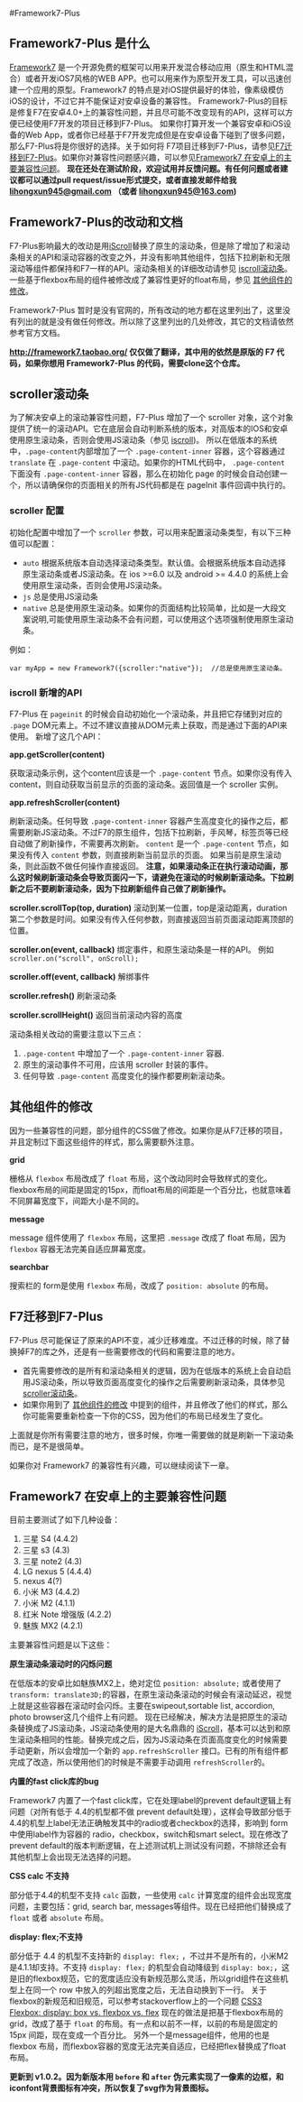 #Framework7-Plus

## Framework7-Plus 是什么
[Framework7](http://framework7.taobao.org/) 是一个开源免费的框架可以用来开发混合移动应用（原生和HTML混合）或者开发iOS7风格的WEB APP。也可以用来作为原型开发工具，可以迅速创建一个应用的原型。Framework7 的特点是对iOS提供最好的体验，像素级模仿iOS的设计，不过它并不能保证对安卓设备的兼容性。
Framework7-Plus的目标是修复F7在安卓4.0+上的兼容性问题，并且尽可能不改变现有的API，这样可以方便已经使用F7开发的项目迁移到F7-Plus。
如果你打算开发一个兼容安卓和iOS设备的Web App，或者你已经基于F7开发完成但是在安卓设备下碰到了很多问题，那么F7-Plus将是你很好的选择。关于如何将 F7项目迁移到F7-Plus，请参见[F7迁移到F7-Plus](#transfer)。如果你对兼容性问题感兴趣，可以参见[Framework7 在安卓上的主要兼容性问题](#compitable)。
**现在还处在测试阶段，欢迎试用并反馈问题。有任何问题或者建议都可以通过pull request/issue形式提交，或者直接发邮件给我 lihongxun945@gmail.com （或者 lihongxun945@163.com)**

## Framework7-Plus的改动和文档
F7-Plus影响最大的改动是用[iScroll](https://github.com/cubiq/iscroll)替换了原生的滚动条，但是除了增加了和滚动条相关的API和滚动容器的改变之外，并没有影响其他组件，包括下拉刷新和无限滚动等组件都保持和F7一样的API。滚动条相关的详细改动请参见 [iscroll滚动条](#iscroll)。
一些基于flexbox布局的组件被修改成了兼容性更好的float布局，参见 [其他组件的修改](#other-components)。

Framework7-Plus 暂时是没有官网的，所有改动的地方都在这里列出了，这里没有列出的就是没有做任何修改。所以除了这里列出的几处修改，其它的文档请依然参考官方文档。

**http://framework7.taobao.org/ 仅仅做了翻译，其中用的依然是原版的 F7 代码，如果你想用 Framework7-Plus 的代码，需要clone这个仓库。** 

<a name='iscroll'></a>
## scroller滚动条
为了解决安卓上的滚动兼容性问题，F7-Plus 增加了一个 scroller 对象，这个对象提供了统一的滚动API。它在底层会自动判断系统的版本，对高版本的IOS和安卓使用原生滚动条，否则会使用JS滚动条（参见 [iscroll](https://github.com/cubiq/iscroll))。
所以在低版本的系统中，`.page-content`内部增加了一个 `.page-content-inner` 容器，这个容器通过 `translate` 在 `.page-content` 中滚动。如果你的HTML代码中， `.page-content` 下面没有 `.page-content-inner` 容器，那么在初始化 page 的时候会自动创建一个，所以请确保你的页面相关的所有JS代码都是在 pageInit 事件回调中执行的。

### scroller 配置
初始化配置中增加了一个 `scroller` 参数，可以用来配置滚动条类型，有以下三种值可以配置：

- `auto` 根据系统版本自动选择滚动条类型。默认值。会根据系统版本自动选择原生滚动条或者JS滚动条。在 ios >=6.0 以及 android >= 4.4.0 的系统上会使用原生滚动条，否则会使用JS滚动条。
- `js` 总是使用JS滚动条
- `native` 总是使用原生滚动条。如果你的页面结构比较简单，比如是一大段文案说明,可能使用原生滚动条不会有问题，可以使用这个选项强制使用原生滚动条。

例如：
```
var myApp = new Framework7({scroller:"native"});  //总是使用原生滚动条。
```

### iscroll 新增的API
F7-Plus 在 `pageinit` 的时候会自动初始化一个滚动条，并且把它存储到对应的 `.page` DOM元素上。不过不建议直接从DOM元素上获取，而是通过下面的API来使用。
新增了这几个API：

**app.getScroller(content)**

获取滚动条示例，这个content应该是一个 `.page-content` 节点。如果你没有传入content，则自动获取当前显示的页面的滚动条。返回值是一个 scroller 实例。

**app.refreshScroller(content)**

刷新滚动条。任何导致 `.page-content-inner` 容器产生高度变化的操作之后，都需要刷新JS滚动条。不过F7的原生组件，包括下拉刷新，手风琴，标签页等已经自动做了刷新操作，不需要再次刷新。
`content` 是一个 `.page-content` 节点，如果没有传入 `content` 参数，则直接刷新当前显示的页面。
如果当前是原生滚动条，则此函数不做任何操作直接返回。
**注意，如果滚动条正在执行滚动动画，那么这时候刷新滚动条会导致页面闪一下，请避免在滚动的时候刷新滚动条。下拉刷新之后不要刷新滚动条，因为下拉刷新组件自己做了刷新操作。**

**scroller.scrollTop(top, duration)**
滚动到某一位置，top是滚动距离，duration第二个参数是时间。如果没有传入任何参数，则直接返回当前页面滚动距离顶部的位置。

**scroller.on(event, callback)**
绑定事件，和原生滚动条是一样的API。 
例如 `scroller.on("scroll", onScroll);`

**scroller.off(event, callback)**
解绑事件

**scroller.refresh()**
刷新滚动条


**scroller.scrollHeight()**
返回当前滚动内容的高度

滚动条相关改动的需要注意以下三点：
1. `.page-content` 中增加了一个 `.page-content-inner` 容器.
2. 原生的滚动事件不可用，应该用 scroller 封装的事件。
3. 任何导致 `.page-content` 高度变化的操作都要刷新滚动条。

<a name="other-components"></a>
## 其他组件的修改

因为一些兼容性的问题，部分组件的CSS做了修改。如果你是从F7迁移的项目，并且定制过下面这些组件的样式，那么需要额外注意。

**grid**

栅格从 `flexbox` 布局改成了 `float` 布局，这个改动同时会导致样式的变化。flexbox布局的间距是固定的15px，而float布局的间距是一个百分比，也就意味着不同屏幕宽度下，间距大小是不同的。

**message**

message 组件使用了 `flexbox` 布局，这里把 `.message` 改成了 float 布局，因为 `flexbox` 容器无法完美自适应屏幕宽度。

**searchbar**

搜索栏的 form是使用 `flexbox` 布局，改成了 `position: absolute` 的布局。

<a name='transfer'></a>
## F7迁移到F7-Plus

F7-Plus 尽可能保证了原来的API不变，减少迁移难度。不过迁移的时候，除了替换掉F7的库之外，还是有一些需要修改的代码和需要注意的地方。
- 首先需要修改的是所有和滚动条相关的逻辑，因为在低版本的系统上会自动启用JS滚动条，所以导致页面高度变化的操作之后需要刷新滚动条，具体参见 [scroller滚动条](#iscroll)。
- 如果你用到了 [其他组件的修改](#other-components) 中提到的组件，并且修改了他们的样式，那么你可能需要重新检查一下你的CSS，因为他们的布局已经发生了变化。

上面就是你所有需要注意的地方，很多时候，你唯一需要做的就是刷新一下滚动条而已，是不是很简单。

如果你对 Framework7 的兼容性有兴趣，可以继续阅读下一章。

<a name='compitable'></a>
## Framework7 在安卓上的主要兼容性问题
目前主要测试了如下几种设备：
1. 三星 S4 (4.4.2)
2. 三星 s3 (4.3)
3. 三星 note2 (4.3)
4. LG nexus 5 (4.4.4)
5. nexus 4(?)
6. 小米 M3 (4.4.2)
7. 小米 M2 (4.1.1)
8. 红米 Note 增强版 (4.2.2)
9. 魅族 MX2 (4.2.1)

主要兼容性问题是以下这些：

**原生滚动条滚动时的闪烁问题**

在低版本的安卓比如魅族MX2上，绝对定位 `position: absolute;` 或者使用了 `transform: translate3D;`的容器，在原生滚动条滚动的时候会有滚动延迟，视觉上就是这些容器在滚动时会闪烁。主要在swipeout,sortable list, accordion, photo browser这几个组件上有问题。
现在已经解决，解决方法是把原生的滚动条替换成了JS滚动条，JS滚动条使用的是大名鼎鼎的 [iScroll](https://github.com/cubiq/iscroll)，基本可以达到和原生滚动条相同的性能。替换完成之后，因为JS滚动条在页面高度变化的时候需要手动更新，所以会增加一个新的 `app.refreshScroller` 接口。已有的所有组件都完成了改造，所以使用他们的时候是不需要手动调用 `refreshScroller`的。

**内置的fast click库的bug**

Framework7 内置了一个fast click库，它在处理label的prevent default逻辑上有问题（对所有低于 4.4的机型都不做 prevent default处理），这样会导致部分低于4.4的机型上label无法正确触发其中的radio或者checkbox的选择，影响到 form中使用label作为容器的 radio，checkbox，switch和smart select。现在修改了 prevent default的版本判断逻辑，在上述测试机上测试没有问题，不排除还会有其他机型上会出现无法选择的问题。

**CSS calc 不支持**

部分低于4.4的机型不支持 `calc` 函数，一些使用 `calc` 计算宽度的组件会出现宽度问题，主要包括：grid, search bar, messages等组件。现在已经把他们替换成了 `float` 或者 `absolute` 布局。

**display: flex;不支持**

部分低于 4.4 的机型不支持新的 `display: flex;` ，不过并不是所有的，小米M2是4.1.1却支持。不支持 `display: flex;` 的机型会自动降级到 `display: box;`，这是旧的flexbox规范，它的宽度适应没有新规范那么灵活，所以grid组件在这些机型上在同一个 row 中放入的列超出宽度之后，无法自动换到下一行。
关于flexbox的新规范和旧规范，可以参考stackoverflow上的一个问题 [CSS3 Flexbox: display: box vs. flexbox vs. flex](http://stackoverflow.com/questions/16280040/css3-flexbox-display-box-vs-flexbox-vs-flex)
现在的做法是把基于flexbox布局的grid，改成了基于 `float` 的布局。有一点和以前不一样，以前的布局是固定的15px 间距，现在变成一个百分比。
另外一个是message组件，他用的也是 flexbox 布局，而flexbox容器的宽度无法完美自适应，已经把flex替换成了float布局。

**更新到 v1.0.2。因为新版本用 `before` 和 `after` 伪元素实现了一像素的边框，和iconfont背景图标有冲突，所以恢复了svg作为背景图标。**
